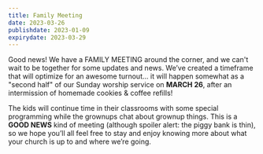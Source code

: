```yaml
---
title: Family Meeting
date: 2023-03-26
publishdate: 2023-01-09
expirydate: 2023-03-29
---
```


Good news! We have a FAMILY MEETING around the corner, and we can't wait to be together for some updates and news. We’ve created a timeframe that will optimize for an awesome turnout... it will happen somewhat as a "second half" of our Sunday worship service on **MARCH 26**, after an intermission of homemade cookies & coffee refills!

The kids will continue time in their classrooms with some special programming while the grownups chat about grownup things. This is a **GOOD NEWS** kind of meeting (although spoiler alert: the piggy bank is thin), so we hope you’ll all feel free to stay and enjoy knowing more about what your church is up to and where we’re going.
